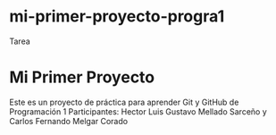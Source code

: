 # mi-primer-proyecto-progra1
Tarea
# Mi Primer Proyecto
Este es un proyecto de práctica para aprender Git y GitHub de Programación 1
Participantes: Hector Luis Gustavo Mellado Sarceño y Carlos Fernando Melgar Corado
